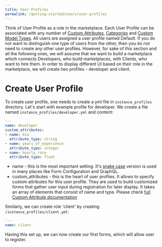 ```yaml
---
title: User Profiles
permalink: /getting-started/users/user-profiles
---
```

Think of User Profile as a role in the marketplace. Each User Profile can be associated with any number of [Custom Attributes](/reference/custom-attributes/), [Categories](/reference/categories/) and [Custom Model Types](/reference/custom-model-types). All users are assigned a user profile named Default. If you do not want to distinguish one type of users from the other, then you do not need to create any other user profiles. However, for sake of this section and all the following ones, we will assume that we want to build a marketplace which connects Developers, who build marketplaces, with Clients, who want to hire them. In order to display different UI based on their role in the marketplace, we will create two profiles - developer and client.

# Create User Profile

To create user profile, one needs to create a yml file in `instance_profiles` directory. Let's start with example profile for developer. We create a file named `instance_profiles/developer.yml` and content:

```yml
---
name: developer
custom_attributes:
- name: bio
  attribute_type: string
- name: years_of_experience
  attribute_type: integer
- name: hourly_rate
  attribute_type: float
```

* name - this is the most important setting. It's [snake case](https://en.wikipedia.org/wiki/Snake_case) version is used in many places like Form Configuration and GraphQL.
* custom_attributes - this is the heart of user profiles. It allows to specify custom attributes for this user profile. They are used to build customized forms that gather user input during registration for later display. It takes an array of elements that consist of name and type. Please check [full Custom Attribute documentation](/reference/custom-attributes/)

Similarly, we can create role 'client' by creating `/instance_profiles/client.yml`:

```yml
---
name: client
```

Having this set up, we can now create our first forms, which will allow user to register.
